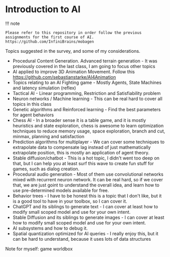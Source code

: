 # Introduction to AI

!!! note

    Please refer to this repository in order follow the previous assignments for the first course of AI. https://github.com/InfiniBrains/mobagen


Topics suggested in the survey, and some of my considerations.
- Procedural Content Generation. Advanced terrain generation - It was previously covered in the last class, I am going to focus other topics
- AI applied to improve 3D Animation Movement. Follow this https://github.com/sebastianstarke/AI4Animation
- Topics relating to an AI Fighting game - Mostly Agents, State Machines and latency simulation (reflex)
- Tactical AI - Linear programming, Restriction and Satisfiability problem
- Neuron networks / Machine learning - This can be real hard to cover all topics in this class
- Genetic algorithms and Reinforced learning - Find the best parameters for agent behaviors  
- Chess AI - In a broader sense it is a table game, and it is mostly heuristics and state exploration, chess is awesome to learn optimization techniques to reduce memory usage, space exploration, branch and cut, minmax, planning and satisfaction
- Prediction algorithms for multiplayer - We can cover some techniques to extrapolate data to compensate lag instead of just mathematically extrapolate position, this is mostly an application of agent theory. 
- Stable diffusion/chatbot - This is a hot topic, I didn't went too deep on that, but I can help you at least surf this wave to create fun stuff for games, such as dialog creation.
- Procedural audio generation - Most of them use convolutional networks mixed with recurrent neuron network. It can be real hard, so if we cover that, we are just goint to understand the overall idea, and learn how to use pre-determined models available for free.
- Behavior trees - I have to be honest this is a topic that I don't like, but it is a good tool to have in your toolbox, so I can cover it.
- ChatGPT and its siblings to generate text - I can cover at least how to modify small scoped model and use for your own intent.
- Stable Diffusion and its siblings to generate images - I can cover at least how to modify small scoped model and use for your own intent.
- AI subsystems and how to debug it.
- Spatial quantization optimized for AI queries - I really enjoy this, but it can be hard to understand, because it uses lots of data structures

Note for myself: game worldbox